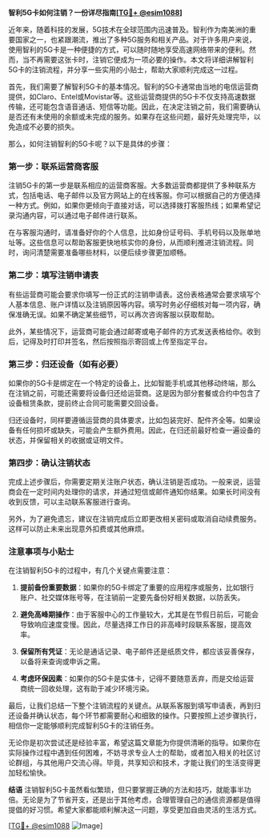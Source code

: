 **智利5G卡如何注销？一份详尽指南[[TG💪+ @esim1088](https://t.me/s/esim1088)]**

近年来，随着科技的发展，5G技术在全球范围内迅速普及。智利作为南美洲的重要国家之一，也紧跟潮流，推出了多种5G服务和相关产品。对于许多用户来说，使用智利的5G卡是一种便捷的方式，可以随时随地享受高速网络带来的便利。然而，当不再需要这张卡时，注销它便成为一项必要的操作。本文将详细讲解智利5G卡的注销流程，并分享一些实用的小贴士，帮助大家顺利完成这一过程。

首先，我们需要了解智利5G卡的基本情况。智利的5G卡通常由当地的电信运营商提供，如Claro、Entel或Movistar等。这些运营商提供的5G卡不仅支持高速数据传输，还可能包含语音通话、短信等功能。因此，在决定注销之前，我们需要确认是否还有未使用的余额或未完成的服务。如果存在这些问题，最好先处理完毕，以免造成不必要的损失。

那么，如何注销智利的5G卡呢？以下是具体的步骤：

### **第一步：联系运营商客服**
注销5G卡的第一步是联系相应的运营商客服。大多数运营商都提供了多种联系方式，包括电话、电子邮件以及官方网站上的在线客服。你可以根据自己的方便选择一种方式。例如，如果你更倾向于直接对话，可以选择拨打客服热线；如果希望记录沟通内容，可以通过电子邮件进行联系。

在与客服沟通时，请准备好你的个人信息，比如身份证号码、手机号码以及账单地址等。这些信息可以帮助客服更快地核实你的身份，从而顺利推进注销流程。同时，询问清楚需要准备哪些材料，以便后续步骤更加顺畅。

### **第二步：填写注销申请表**
有些运营商可能会要求你填写一份正式的注销申请表。这份表格通常会要求填写个人基本信息、账户详情以及注销原因等内容。填写时务必仔细核对每一项内容，确保准确无误。如果不确定某些细节，可以再次咨询客服以获取帮助。

此外，某些情况下，运营商可能会通过邮寄或电子邮件的方式发送表格给你。收到后，记得及时打印并签名，然后按照指示寄回或上传至指定平台。

### **第三步：归还设备（如有必要）**
如果你的5G卡是绑定在一个特定的设备上，比如智能手机或其他移动终端，那么在注销之前，可能还需要将设备归还给运营商。这是因为部分套餐或合约中包含了设备租赁条款，提前终止合同可能需要交回设备。

归还设备时，同样要遵循运营商的具体要求，比如包装完好、配件齐全等。如果设备有任何损坏或缺失，可能会产生额外费用。因此，在归还前最好检查一遍设备的状态，并保留相关的收据或证明文件。

### **第四步：确认注销状态**
完成上述步骤后，你需要定期关注账户状态，确认注销是否成功。一般来说，运营商会在一定时间内处理你的请求，并通过短信或邮件通知你结果。如果长时间没有收到反馈，可以主动联系客服进行查询。

另外，为了避免遗忘，建议在注销完成后立即更改相关密码或取消自动续费服务。这样可以防止未来出现意外扣费或其他麻烦。

### **注意事项与小贴士**
在注销智利5G卡的过程中，有几个关键点需要注意：

1. **提前备份重要数据**：如果你的5G卡绑定了重要的应用程序或服务，比如银行账户、社交媒体账号等，在注销前一定要先备份好相关数据，以防丢失。
   
2. **避免高峰期操作**：由于客服中心的工作量较大，尤其是在节假日前后，可能会导致响应速度变慢。因此，尽量选择工作日的非高峰时段联系客服，提高效率。

3. **保留所有凭证**：无论是通话记录、电子邮件还是纸质文件，都应该妥善保存，以备将来查询或申诉之需。

4. **考虑环保因素**：如果你的5G卡是实体卡，记得不要随意丢弃，而是交给运营商统一回收处理，这有助于减少环境污染。

最后，让我们总结一下整个注销流程的关键点。从联系客服到填写申请表，再到归还设备并确认状态，每个环节都需要耐心和细致的操作。只要按照上述步骤执行，相信你一定能够顺利完成智利5G卡的注销任务。

无论你是初次尝试还是经验丰富，希望这篇文章能为你提供清晰的指导。如果你在实际操作过程中遇到任何困难，不妨寻求专业人士的帮助，或者加入相关的社区讨论群组，与其他用户交流心得。毕竟，共享知识和技术，才能让我们的生活变得更加轻松愉快。

**结语**
注销智利5G卡虽然看似繁琐，但只要掌握正确的方法和技巧，就能事半功倍。无论是为了节省开支，还是出于其他考虑，合理管理自己的通信资源都是值得提倡的好习惯。希望大家都能顺利解决这一问题，享受更加自由灵活的生活方式。

[[TG💪+ @esim1088](https://t.me/s/esim1088) ![Image](https://i.postimg.cc/4NQfJmqS/Snipaste-2025-05-13-00-14-12.png)]